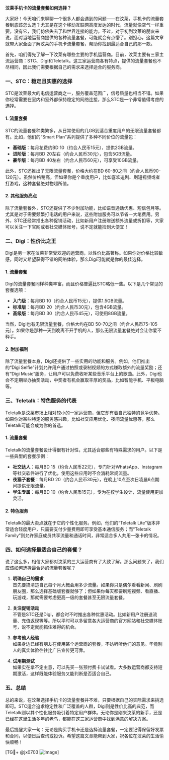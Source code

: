 **汶莱手机卡的流量套餐如何选择？**

大家好！今天咱们来聊聊一个很多人都会遇到的问题——在汶莱，手机卡的流量套餐到底该怎么选？尤其是在这个移动互联网高度发达的时代，流量就像空气一样重要，没有它，我们仿佛失去了和世界连接的能力。不过，对于初到汶莱的朋友来说，面对当地运营商提供的各种流量套餐，可能就会有点懵了。别担心，这篇文章就带大家全面了解汶莱的手机卡流量套餐，帮助你找到最适合自己的那一款。

首先，咱们得先了解一下汶莱有哪些主要的手机运营商。目前，汶莱主要有三家主流运营商：STC、Digi和Teletalk。这三家运营商各有特点，提供的流量套餐也不尽相同，因此我们需要根据自己的需求来选择适合的服务商。

### **一、STC：稳定且实惠的选择**

STC是汶莱最大的电信运营商之一，服务覆盖范围广，信号质量也相当不错。如果你经常需要在室内和室外都保持稳定的网络连接，那么STC是一个非常值得考虑的选择。

#### **1. 流量套餐**
STC的流量套餐种类繁多，从日常使用的几GB到适合重度用户的无限流量套餐都有。比如，他们的“Smart Plan”系列提供了多种不同价位的流量包：
- **基础版**：每月花费约BD 10（约合人民币15元），提供2GB流量。
- **进阶版**：每月BD 20左右（约合人民币30元），包含5GB流量。
- **豪华版**：每月BD 40左右（约合人民币60元），可享受10GB流量。

此外，STC还推出了无限流量套餐，价格大约在BD 60-80之间（约合人民币90-120元）。虽然价格稍高，但如果你是个重度用户，比如喜欢追剧、刷短视频或者打游戏，这种套餐绝对物超所值。

#### **2. 其他服务亮点**
除了流量套餐外，STC还提供了不少附加功能，比如语音通话优惠、短信包月等。尤其是对于需要频繁打电话的用户来说，这些附加服务可以节省一大笔费用。另外，STC还经常推出各种促销活动，比如新用户注册赠送额外流量或折扣等，大家可以关注一下官网或者社交媒体账号，说不定就能捡到大便宜！

### **二、Digi：性价比之王**

Digi是另一家在汶莱非常受欢迎的运营商，以性价比高著称。如果你对价格比较敏感，同时又希望获得不错的网络体验，那么Digi可能就是你的最佳选择。

#### **1. 流量套餐**
Digi的流量套餐同样种类丰富，而且价格普遍比STC略低一些。以下是几个常见的套餐选项：
- **入门级**：每月BD 10（约合人民币15元），提供1.5GB流量。
- **标准版**：每月BD 20（约合人民币30元），包含4GB流量。
- **高级版**：每月BD 30（约合人民币45元），可使用8GB流量。

当然，Digi也有无限流量套餐，价格大约在BD 50-70之间（约合人民币75-105元）。如果你是那种一天到晚离不开手机的人，那么无限流量套餐绝对会让你爱不释手。

#### **2. 附加福利**
除了流量套餐本身，Digi还提供了一些实用的功能和服务。例如，他们推出的“Digi Selfie”计划允许用户通过拍照或录制视频的方式赚取额外的流量奖励；还有“Digi Music”服务，让用户可以免费收听某些音乐平台上的歌曲。此外，Digi也会不定期举办抽奖活动，中奖者有机会赢取丰厚的奖品，比如智能手机、平板电脑等。

### **三、Teletalk：特色服务的代表**

Teletalk是汶莱市场上相对较小的一家运营商，但它却有着自己独特的竞争优势。如果你对某些特定的服务感兴趣，比如社交应用优化、夜间流量优惠等，那么Teletalk可能会成为你的首选。

#### **1. 流量套餐**
Teletalk的流量套餐设计得很有针对性，尤其适合那些有特殊需求的用户。以下是一些典型的套餐示例：
- **社交达人**：每月BD 15（约合人民币22元），专门针对WhatsApp、Instagram等社交软件进行了优化，使用这些应用时不会消耗常规流量。
- **夜猫子套餐**：每月BD 20（约合人民币30元），在晚上10点至次日凌晨6点期间提供无限流量。
- **学生专属**：每月BD 10（约合人民币15元），专为在校学生设计，流量使用更加灵活。

#### **2. 特色服务**
Teletalk的最大卖点就在于它的个性化服务。例如，他们的“Teletalk Lite”版本非常适合轻度用户，只需要支付少量费用即可享受基本通信服务；而“Teletalk Family”则允许家庭成员共享流量和通话时间，非常适合多人共用一张卡的情况。

### **四、如何选择最适合自己的套餐？**

说了这么多，相信大家都对汶莱的三大运营商有了大致了解。那么问题来了，我们应该如何选择最合适的流量套餐呢？

1. **明确自己的需求**  
   首先要搞清楚自己每个月大概会用多少流量。如果你只是偶尔看看新闻、刷刷朋友圈，那么选择基础版套餐就够了；但如果你每天都要刷短视频、看直播、玩游戏，那就需要考虑更高一级的套餐甚至无限流量套餐。

2. **关注促销活动**  
   不管是STC还是Digi，都会时不时推出各种优惠活动。比如新用户注册送流量、充值返现等等。所以平时可以多留意各大运营商的官方网站和社交媒体账号，说不定就能抓住难得的机会。

3. **参考他人经验**  
   如果身边已经有朋友在使用某个运营商的套餐，不妨听听他们的意见。毕竟别人的真实体验往往比广告宣传更可靠。

4. **试用期测试**  
   如果实在拿不定主意，可以先买一张预付费卡试试看。大多数运营商都支持短期激活，这样既能体验服务又能判断是否适合自己。

### **五、总结**

总的来说，在汶莱选择手机卡的流量套餐并不难，只要根据自己的实际需求来挑选即可。STC适合追求稳定性和广泛覆盖的人群，Digi则是性价比高的典范，而Teletalk则以其个性化服务吸引着特定用户群体。无论你是刚来汶莱的新手，还是已经在这里生活多年的老鸟，都能在这三家运营商中找到满意的解决方案。

最后提醒大家一句：无论是购买手机卡还是选择流量套餐，一定要记得保留好发票和合同，以便日后查询或投诉。希望这篇文章能帮到大家，祝各位在汶莱的生活愉快顺畅！

[TG💪+ @jx0703 ![Image](https://github.com/user-attachments/assets/dbca1d08-cadb-493c-b0ec-ad6f7a83f270)]